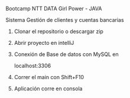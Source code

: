 Bootcamp NTT DATA Girl Power - JAVA

Sistema Gestión de clientes y cuentas bancarias

1. Clonar el repositorio o descargar zip 

2. Abrir proyecto en intelliJ

3. Conexión de Base de datos con MySQL en

    localhost:3306

4. Correr el main con Shift+F10

5. Aplicación corre en consola
